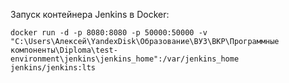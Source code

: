 Запуск контейнера Jenkins в Docker:

```
docker run -d -p 8080:8080 -p 50000:50000 -v "C:\Users\Алексей\YandexDisk\Образование\ВУЗ\ВКР\Программные компоненты\Diploma\test-environment\jenkins\jenkins_home":/var/jenkins_home jenkins/jenkins:lts
```